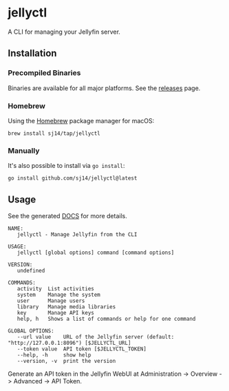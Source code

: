 # jellyctl

A CLI for managing your Jellyfin server.

## Installation

### Precompiled Binaries

Binaries are available for all major platforms. See the [releases](https://github.com/sj14/jellyctl/releases) page.

### Homebrew

Using the [Homebrew](https://brew.sh/) package manager for macOS:

``` text
brew install sj14/tap/jellyctl
```

### Manually

It's also possible to install via `go install`:

```console
go install github.com/sj14/jellyctl@latest
```

## Usage

See the generated [DOCS](/DOCS.md) for more details.

```
NAME:
   jellyctl - Manage Jellyfin from the CLI

USAGE:
   jellyctl [global options] command [command options] 

VERSION:
   undefined

COMMANDS:
   activity  List activities
   system    Manage the system
   user      Manage users
   library   Manage media libraries
   key       Manage API keys
   help, h   Shows a list of commands or help for one command

GLOBAL OPTIONS:
   --url value    URL of the Jellyfin server (default: "http://127.0.0.1:8096") [$JELLYCTL_URL]
   --token value  API token [$JELLYCTL_TOKEN]
   --help, -h     show help
   --version, -v  print the version
```

Generate an API token in the Jellyfin WebUI at Administration -> Overview -> Advanced -> API Token.
